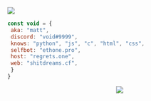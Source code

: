 ![](https://cdn.discordapp.com/attachments/951873536702701570/982837986033012746/199834EF-0221-4AE4-A7E4-AE26973D14BD.png)
```javascript
const void = {
 aka: "matt",
 discord: "void#9999",
 knows: "python", "js", "c", "html", "css",
 selfbot: "ethone.pro",
 host: "regrets.one",
 web: "shitdreams.cf",
 }
}
```

<p align="center">
	<img src="https://lanyard-profile-readme.vercel.app/api/944700400563539989?theme=dark&hideTimestamp=true&idleMessage=im%20cool.&hideBadges=false&animated=true&borderRadius=20px&bg=2B2D42"/>
<!-- 	<br>
	<img src="https://github-readme-streak-stats.herokuapp.com/?user=vexlmao&theme=dark&hide_border=true">
	<br>
	<img src="https://github-readme-stats.vercel.app/api?username=vexlmao&include_all_commits=true&show_icons=true&hide_border=true&hide_title=true&count_private=true&theme=dark">
	<br>
	<img src="https://github-readme-stats.vercel.app/api/top-langs/?username=vexlmao&layout=compact&count_private=true&langs_count=8&hide_border=true&theme=dark"> -->
</p>
